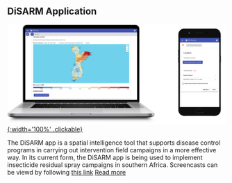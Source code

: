 ## DiSARM Application
[![](/img/api/RiskYland.jpg){:width='100%' .clickable}](/app)


The DiSARM app is a spatial intelligence tool that supports disease control programs in carrying out intervention field campaigns in a more effective way. In its current form, the DiSARM app is being used to implement insecticide residual spray campaigns in southern Africa.
Screencasts can be viewd by following [this link](https://www.youtube.com/playlist?list=PLjdoHmpUzEOfHg_WCs9UBFJYdvs1DWKHQ)
[Read more](/app)